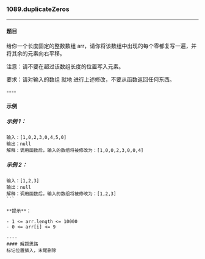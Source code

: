 ### 1089.duplicateZeros
----
#### 题目
给你一个长度固定的整数数组 arr，请你将该数组中出现的每个零都复写一遍，并将其余的元素向右平移。

注意：请不要在超过该数组长度的位置写入元素。

要求：请对输入的数组 就地 进行上述修改，不要从函数返回任何东西。

---- 
#### 示例

##### 示例 1：

```
输入：[1,0,2,3,0,4,5,0]
输出：null
解释：调用函数后，输入的数组将被修改为：[1,0,0,2,3,0,0,4]
```

##### 示例 2：

```
输入：[1,2,3]
输出：null
解释：调用函数后，输入的数组将被修改为：[1,2,3]
``` 

**提示**：

- 1 <= arr.length <= 10000
- 0 <= arr[i] <= 9

----
#### 解题思路
标记位置插入，末尾删除